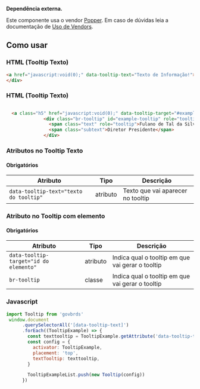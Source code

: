 [version]: # "1.0.0"

<div class="br-message info" role="alert">
<div class="icon" aria-label="Informação"><i class="fas fa-info-circle fa-lg" aria-hidden="true"></i></div>
<div class="content">
<p><strong>Dependência externa.</strong></p>
<p>Este componente usa o vendor <a href="https://popper.js.org/">Popper</a>. Em caso de dúvidas leia a documentação de <a href="/guias/uso-de-vendors">Uso de Vendors</a>.</p>
</div>
</div>
</div>

## Como usar

### HTML (Tooltip Texto)

```html
<a href="javascript:void(0);" data-tooltip-text="Texto de Informação!">
</div>
```

### HTML (Tooltip Texto)

```html

  <a class="h5" href="javascript:void(0);" data-tooltip-target="#example-tooltip">Informação</a>
              <div class="br-tooltip" id="example-tooltip" role="tooltip" data-toggle="tooltip" info="info" place="top">
                <span class="text" role="tooltip">Fulano de Tal da Silva</span>
                <span class="subtext">Diretor Presidente</span>
              </div>

```

### Atributos no Tooltip Texto

#### Obrigatórios

| Atributo                                | Tipo     | Descrição                                                 |
| --------------------------------------- | -------- | --------------------------------------------------------- |
| `data-tooltip-text="texto do tooltip"`  | atributo | Texto que vai aparecer no tooltip |

### Atributo no Tooltip com elemento

#### Obrigatórios

| Atributo                                    | Tipo     | Descrição                                                           |
| ------------------------------------------- | -------- | ------------------------------------------------------------------- |
| `data-tooltip-target="id do elemento"` | atributo | Indica qual o tooltip em que vai gerar o tooltip |
| `br-tooltip` | classe | Indica qual o tooltip em que vai gerar o tooltip |

### Javascript

```javascript
import Tooltip from 'govbrds'
 window.document
      .querySelectorAll('[data-tooltip-text]')
      .forEach((TooltipExample) => {
        const texttooltip = TooltipExample.getAttribute('data-tooltip-text')
        const config = {
          activator: TooltipExample,
          placement: 'top',
          textTooltip: texttooltip,
        }

        TooltipExampleList.push(new Tooltip(config))
      })

    
```
